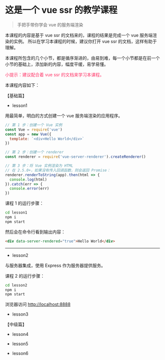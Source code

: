 # 这是一个 vue ssr 的教学课程

>手把手带你学会 vue 的服务端渲染

本课程的内容是基于 vue ssr 的文档来的，课程的结果是完成一个 vue 服务端渲染的实例。
所以在学习本课程的时候，建议你打开 vue ssr 的文档，这样有助于理解。

本课程所包含的几个小节，都是循序渐进的，由易到难，每一个小节都是在前一个小节的基础上，添加新的内容，幅度平缓，易学易懂。

<span style="color: #f36">小提示：建议配合着 vue ssr 的文档来学习本课程。</span>

本课程内容如下：

【基础篇】

- lesson1

用最简单，明白的方式创建一个 vue 服务端渲染的应用程序。
``` js
// 第 1 步：创建一个 Vue 实例
const Vue = require('vue')
const app = new Vue({
  template: `<div>Hello World</div>`
})

// 第 2 步：创建一个 renderer
const renderer = require('vue-server-renderer').createRenderer()

// 第 3 步：将 Vue 实例渲染为 HTML
// 在 2.5.0+，如果没有传入回调函数，则会返回 Promise：
renderer.renderToString(app).then(html => {
  console.log(html)
}).catch(err => {
  console.error(err)
})
```
课程 1 的运行步骤：
``` bash
cd lesson1
npm i
npm start
```
然后会在命令行看到输出内容： 

```html
<div data-server-rendered="true">Hello World</div>
```

-------------------

- lesson2

与服务器集成，使用 Express 作为服务器提供服务。

课程 2 的运行步骤：
``` bash
cd lesson2
npm i
npm start
```
浏览器访问 [http://localhost:8888](http://localhost:8888)

- lesson3

【中级篇】

- lesson4

- lesson5

- lesson6
